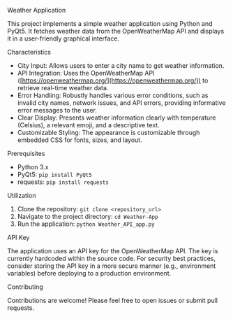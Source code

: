 Weather Application

This project implements a simple weather application using Python and PyQt5.  It fetches weather data from the OpenWeatherMap API and displays it in a user-friendly graphical interface.

Characteristics

* City Input: Allows users to enter a city name to get weather information.
* API Integration: Uses the OpenWeatherMap API ([https://openweathermap.org/](https://openweathermap.org/)) to retrieve real-time weather data.
* Error Handling: Robustly handles various error conditions, such as invalid city names, network issues, and API errors, providing informative error messages to the user.
* Clear Display: Presents weather information clearly with temperature (Celsius), a relevant emoji, and a descriptive text.
* Customizable Styling:  The appearance is customizable through embedded CSS for fonts, sizes, and layout.

Prerequisites

* Python 3.x
* PyQt5:  `pip install PyQt5`
* requests: `pip install requests`

Utilization

1. Clone the repository: `git clone <repository_url>`
2. Navigate to the project directory: `cd Weather-App`
3. Run the application: `python Weather_API_app.py`

API Key

The application uses an API key for the OpenWeatherMap API.  The key is currently hardcoded within the source code.  For security best practices, consider storing the API key in a more secure manner (e.g., environment variables) before deploying to a production environment.

Contributing

Contributions are welcome! Please feel free to open issues or submit pull requests.

 

